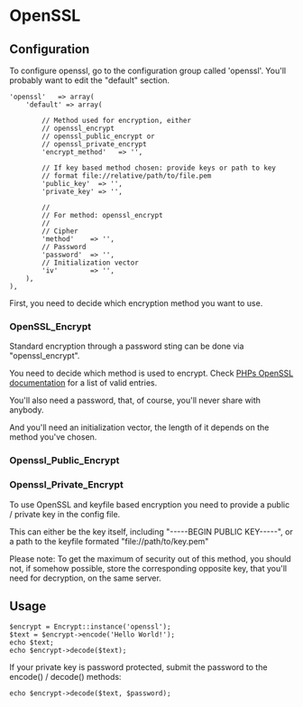 # OpenSSL

## Configuration

To configure openssl, go to the configuration group called 'openssl'.
You'll probably want to edit the "default" section.

    'openssl'   => array(
        'default' => array(
            
            // Method used for encryption, either 
            // openssl_encrypt 
            // openssl_public_encrypt or 
            // openssl_private_encrypt
            'encrypt_method'   => '',
            
            // If key based method chosen: provide keys or path to key
            // format file://relative/path/to/file.pem
            'public_key'  => '',
            'private_key' => '',
            
            // 
            // For method: openssl_encrypt
            //
            // Cipher
            'method'    => '',
            // Password
            'password'  => '',
            // Initialization vector
            'iv'        => '',
        ),
    ),

First, you need to decide which encryption method you want to use.

### OpenSSL_Encrypt

Standard encryption through a password sting can be done via "openssl_encrypt".

You need to decide which method is used to encrypt. Check [PHPs OpenSSL documentation](http://pl2.php.net/manual/en/function.openssl-get-cipher-methods.php) for a list of valid entries.

You'll also need a password, that, of course, you'll never share with anybody.

And you'll need an initialization vector, the length of it depends on the method you've chosen.

### Openssl_Public_Encrypt
### Openssl_Private_Encrypt

To use OpenSSL and keyfile based encryption you need to provide a public / private key in the config file.

This can either be the key itself, including "-----BEGIN PUBLIC KEY-----", 
or a path to the keyfile formated "file://path/to/key.pem"

Please note: To get the maximum of security out of this method, you should not, if somehow possible, store the corresponding opposite key, that you'll need for decryption, on the same server.

## Usage

    $encrypt = Encrypt::instance('openssl');
    $text = $encrypt->encode('Hello World!');
    echo $text;
    echo $encrypt->decode($text);

If your private key is password protected, submit the password to the encode() / decode() methods:

    echo $encrypt->decode($text, $password);
